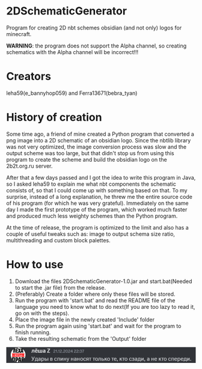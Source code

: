 # 2DSchematicGenerator
Program for creating 2D nbt schemes obsidian (and not only) logos for minecraft. <p>
**WARNING**: the program does not support the Alpha channel, so creating schematics with the Alpha channel will be incorrect!!!

# Creators
leha59(e_bannyhop059) and Ferra13671(bebra_tyan)

# History of creation
Some time ago, a friend of mine created a Python program that converted a png image into a 2D schematic of an obsidian logo.
Since the nbtlib library was not very optimized, the image conversion process was slow and the output scheme was too large, but
that didn't stop us from using this program to create the scheme and build the obsidian logo on the 2b2t.org.ru server.

After that a few days passed and I got the idea to write this program in Java, so I asked leha59 to explain me what nbt components
the schematic consists of, so that I could come up with something based on that.
To my surprise, instead of a long explanation, he threw me the entire source code of his program (for which he was very grateful).
Immediately on the same day I made the first prototype of the program, which worked much faster and produced much less weighty schemes
than the Python program.

At the time of release, the program is optimized to the limit and also has a couple of useful tweaks such as: image to output schema size ratio, multithreading and custom block palettes.

# How to use
1. Download the files 2DSchematicGenerator-1.0.jar and start.bat(Needed to start the .jar file) from the release.
2. (Preferably) Create a folder where only these files will be stored.
3. Run the program with 'start.bat' and read the README file of the language you need to know what to do next(If you are too lazy to read it, go on with the steps).
4. Place the image file in the newly created 'Include' folder
5. Run the program again using 'start.bat' and wait for the program to finish running.
6. Take the resulting schematic from the 'Output' folder

<p></p>
<p></p>
<p></p>
<p></p>
<p></p>

![Quote](https://raw.githubusercontent.com/Ferra13671/2DSchematicGenerator/main/quote.png)
